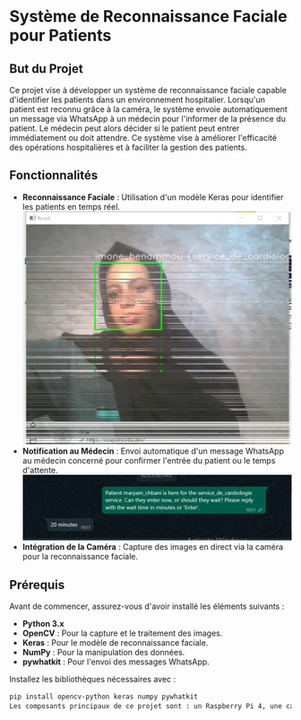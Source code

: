 # Système de Reconnaissance Faciale pour Patients

## But du Projet

Ce projet vise à développer un système de reconnaissance faciale capable d'identifier les patients dans un environnement hospitalier. Lorsqu'un patient est reconnu grâce à la caméra, le système envoie automatiquement un message via WhatsApp à un médecin pour l'informer de la présence du patient. Le médecin peut alors décider si le patient peut entrer immédiatement ou doit attendre. Ce système vise à améliorer l'efficacité des opérations hospitalières et à faciliter la gestion des patients.

## Fonctionnalités

- **Reconnaissance Faciale** : Utilisation d'un modèle Keras pour identifier les patients en temps réel.
![Reconnaissance Faciale](https://github.com/Ibenammou/internproject/blob/master/image1.jpg)
- **Notification au Médecin** : Envoi automatique d'un message WhatsApp au médecin concerné pour confirmer l'entrée du patient ou le temps d'attente.
![Notification au Médecin](https://github.com/Ibenammou/internproject/blob/master/image%202.jpg)
- **Intégration de la Caméra** : Capture des images en direct via la caméra pour la reconnaissance faciale.

## Prérequis

Avant de commencer, assurez-vous d'avoir installé les éléments suivants :

- **Python 3.x**
- **OpenCV** : Pour la capture et le traitement des images.
- **Keras** : Pour le modèle de reconnaissance faciale.
- **NumPy** : Pour la manipulation des données.
- **pywhatkit** : Pour l'envoi des messages WhatsApp.

Installez les bibliothèques nécessaires avec :

```bash
pip install opencv-python keras numpy pywhatkit
Les composants principaux de ce projet sont : un Raspberry Pi 4, une carte électronique permettant d'intégrer le code avec les autres composants, une caméra Microsoft pour détecter les visages des patients, des résistances pour protéger la carte, une breadboard servant de support de travail, des fils de connexion reliant les différents composants, et un écran LCD pour afficher les messages.
